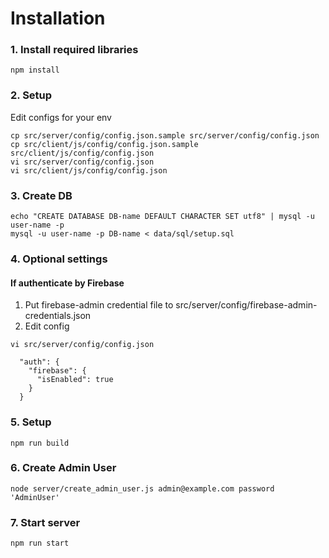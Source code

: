 Installation
============

### 1. Install required libraries ###

```
npm install
```

### 2. Setup ###
Edit configs for your env

```
cp src/server/config/config.json.sample src/server/config/config.json
cp src/client/js/config/config.json.sample src/client/js/config/config.json
vi src/server/config/config.json
vi src/client/js/config/config.json
```

### 3. Create DB ###

```
echo "CREATE DATABASE DB-name DEFAULT CHARACTER SET utf8" | mysql -u user-name -p
mysql -u user-name -p DB-name < data/sql/setup.sql
```

### 4. Optional settings ###
#### If authenticate by Firebase

1. Put firebase-admin credential file to src/server/config/firebase-admin-credentials.json
2. Edit config

```
vi src/server/config/config.json

  "auth": {
    "firebase": {
      "isEnabled": true
    }
  }
```

### 5. Setup ###

```
npm run build
```


### 6. Create Admin User ###

```
node server/create_admin_user.js admin@example.com password 'AdminUser'
```

### 7. Start server ###

```
npm run start
```
